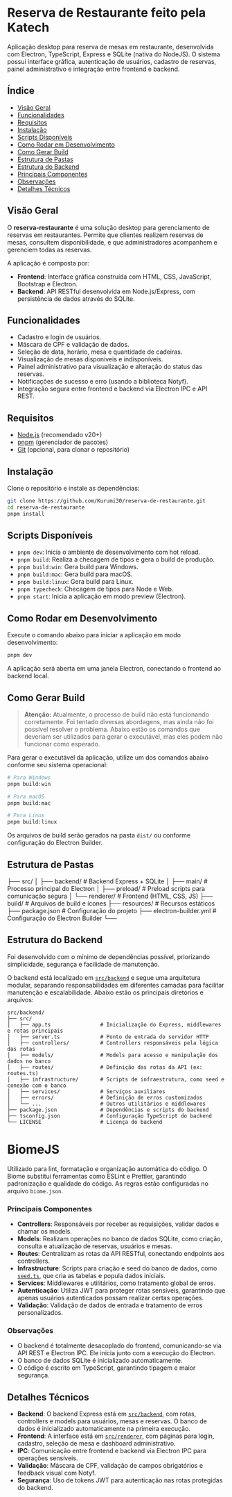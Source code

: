 # Reserva de Restaurante feito pela Katech

Aplicação desktop para reserva de mesas em restaurante, desenvolvida com Electron, TypeScript, Express e SQLite (nativa do NodeJS). O sistema possui interface gráfica, autenticação de usuários, cadastro de reservas, painel administrativo e integração entre frontend e backend.

## Índice

- [Visão Geral](#visão-geral)
- [Funcionalidades](#funcionalidades)
- [Requisitos](#requisitos)
- [Instalação](#instalação)
- [Scripts Disponíveis](#scripts-disponíveis)
- [Como Rodar em Desenvolvimento](#como-rodar-em-desenvolvimento)
- [Como Gerar Build](#como-gerar-build)
- [Estrutura de Pastas](#estrutura-de-pastas)
- [Estrutura do Backend](#estrutura-do-backend)
- [Principais Componentes](#principais-componentes)
- [Observações](#observações)
- [Detalhes Técnicos](#detalhes-técnicos)

## Visão Geral

O **reserva-restaurante** é uma solução desktop para gerenciamento de reservas em restaurantes. Permite que clientes realizem reservas de mesas, consultem disponibilidade, e que administradores acompanhem e gerenciem todas as reservas.

A aplicação é composta por:

- **Frontend**: Interface gráfica construída com HTML, CSS, JavaScript, Bootstrap e Electron.
- **Backend**: API RESTful desenvolvida em Node.js/Express, com persistência de dados através do SQLite.

## Funcionalidades

- Cadastro e login de usuários.
- Máscara de CPF e validação de dados.
- Seleção de data, horário, mesa e quantidade de cadeiras.
- Visualização de mesas disponíveis e indisponíveis.
- Painel administrativo para visualização e alteração do status das reservas.
- Notificações de sucesso e erro (usando a biblioteca Notyf).
- Integração segura entre frontend e backend via Electron IPC e API REST.

## Requisitos

- [Node.js](https://nodejs.org/) (recomendado v20+)
- [pnpm](https://pnpm.io/) (gerenciador de pacotes)
- [Git](https://git-scm.com/) (opcional, para clonar o repositório)

## Instalação

Clone o repositório e instale as dependências:

```bash
git clone https://github.com/Kurumi30/reserva-de-restaurante.git
cd reserva-de-restaurante
pnpm install
```

## Scripts Disponíveis

- `pnpm dev`: Inicia o ambiente de desenvolvimento com hot reload.
- `pnpm build`: Realiza a checagem de tipos e gera o build de produção.
- `pnpm build:win`: Gera build para Windows.
- `pnpm build:mac`: Gera build para macOS.
- `pnpm build:linux`: Gera build para Linux.
- `pnpm typecheck`: Checagem de tipos para Node e Web.
- `pnpm start`: Inicia a aplicação em modo preview (Electron).

## Como Rodar em Desenvolvimento

Execute o comando abaixo para iniciar a aplicação em modo desenvolvimento:

```bash
pnpm dev
```

A aplicação será aberta em uma janela Electron, conectando o frontend ao backend local.

## Como Gerar Build

> **Atenção:** Atualmente, o processo de build não está funcionando corretamente. Foi tentado diversas abordagens, mas ainda não foi possível resolver o problema. Abaixo estão os comandos que deveriam ser utilizados para gerar o executável, mas eles podem não funcionar como esperado.

Para gerar o executável da aplicação, utilize um dos comandos abaixo conforme seu sistema operacional:

```bash
# Para Windows
pnpm build:win

# Para macOS
pnpm build:mac

# Para Linux
pnpm build:linux
```

Os arquivos de build serão gerados na pasta `dist/` ou conforme configuração do Electron Builder.

## Estrutura de Pastas

├── src/
│   ├── backend/         # Backend Express + SQLite
│   ├── main/            # Processo principal do Electron
│   ├── preload/         # Preload scripts para comunicação segura
│   └── renderer/        # Frontend (HTML, CSS, JS)
├── build/               # Arquivos de build e ícones
├── resources/           # Recursos estáticos
├── package.json         # Configuração do projeto
├── electron-builder.yml # Configuração do Electron Builder
└──

## Estrutura do Backend

Foi desenvolvido com o mínimo de dependências possível, priorizando simplicidade, segurança e facilidade de manutenção.

O backend está localizado em [`src/backend`](src/backend) e segue uma arquitetura modular, separando responsabilidades em diferentes camadas para facilitar manutenção e escalabilidade. Abaixo estão os principais diretórios e arquivos:

```
src/backend/
├── src/
│   ├── app.ts                # Inicialização do Express, middlewares e rotas principais
│   ├── server.ts             # Ponto de entrada do servidor HTTP
│   ├── controllers/          # Controllers responsáveis pela lógica das rotas
│   ├── models/               # Models para acesso e manipulação dos dados no banco
│   ├── routes/               # Definição das rotas da API (ex: routes.ts)
│   ├── infrastructure/       # Scripts de infraestrutura, como seed e conexão com o banco
│   ├── services/             # Serviços auxiliares
│   ├── errors/               # Definição de erros customizados
│   └── ...                   # Outros utilitários e middlewares
├── package.json              # Dependências e scripts do backend
├── tsconfig.json             # Configuração TypeScript do backend
└── LICENSE                   # Licença do backend
```

# BiomeJS
Utilizado para lint, formatação e organização automática do código. O Biome substitui ferramentas como ESLint e Prettier, garantindo padronização e qualidade do código. As regras estão configuradas no arquivo `biome.json`.

### Principais Componentes

- **Controllers**: Responsáveis por receber as requisições, validar dados e chamar os models.
- **Models**: Realizam operações no banco de dados SQLite, como criação, consulta e atualização de reservas, usuários e mesas.
- **Routes**: Centralizam as rotas da API RESTful, conectando endpoints aos controllers.
- **Infrastructure**: Scripts para criação e seed do banco de dados, como [`seed.ts`](src/backend/src/infrastructure/seed.ts), que cria as tabelas e popula dados iniciais.
- **Services**: Middlewares e utilitários, como tratamento global de erros.
- **Autenticação**: Utiliza JWT para proteger rotas sensíveis, garantindo que apenas usuários autenticados possam realizar certas operações.
- **Validação**: Validação de dados de entrada e tratamento de erros personalizados.

### Observações

- O backend é totalmente desacoplado do frontend, comunicando-se via API REST e Electron IPC. Ele inicia junto com a execução do Electron.
- O banco de dados SQLite é inicializado automaticamente.
- O código é escrito em TypeScript, garantindo tipagem e maior segurança.

## Detalhes Técnicos

- **Backend**: O backend Express está em [`src/backend`](src/backend), com rotas, controllers e models para usuários, mesas e reservas. O banco de dados é inicializado automaticamente na primeira execução.
- **Frontend**: A interface está em [`src/renderer`](src/renderer), com páginas para login, cadastro, seleção de mesa e dashboard administrativo.
- **IPC**: Comunicação entre frontend e backend via Electron IPC para operações sensíveis.
- **Validação**: Máscara de CPF, validação de campos obrigatórios e feedback visual com Notyf.
- **Segurança**: Uso de tokens JWT para autenticação nas rotas protegidas do backend.
